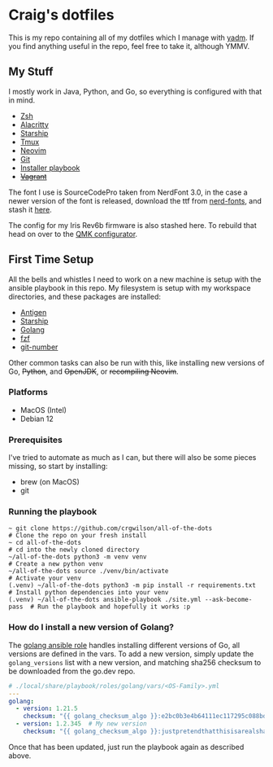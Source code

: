 # Craig's dotfiles

This is my repo containing all of my dotfiles which I manage with [yadm](https://yadm.io). If you find anything useful in the repo, feel free to take it, although YMMV.

## My Stuff

I mostly work in Java, Python, and Go, so everything is configured with that in mind.

* [Zsh](./.config/zsh/)
* [Alacritty](./.config/alacritty/alacritty.yml)
* [Starship](./.config/starship/starship.toml)
* [Tmux](./.config/tmux/tmux.conf)
* [Neovim](./.config/nvim/)
* [Git](./.config/git/)
* [Installer playbook](./.local/share/playbook/)
* [~~Vagrant~~](./.vagrant.d/Vagrantfile)

The font I use is SourceCodePro taken from NerdFont 3.0, in the case a newer version of the font is released, download the ttf from [nerd-fonts](https://github.com/ryanoasis/nerd-fonts), and stash it [here](./.local/share/myfonts/sauce_code_prod_nerd_font/).

The config for my Iris Rev6b firmware is also stashed here. To rebuild that head on over to the [QMK configurator](https://config.qmk.fm/#/keebio/iris/rev6/LAYOUT).

## First Time Setup

All the bells and whistles I need to work on a new machine is setup with the ansible playbook in this repo. My filesystem is setup with my workspace directories, and these packages are installed:

* [Antigen](https://github.com/zsh-users/antigen)
* [Starship](https://starship.rs)
* [Golang](https://go.dev)
* [fzf](https://github.com/junegunn/fzf)
* [git-number](https://github.com/holygeek/git-number)

Other common tasks can also be run with this, like installing new versions of Go, ~~Python~~, and ~~OpenJDK~~, or ~~recompiling Neovim~~.

### Platforms

* MacOS (Intel)
* Debian 12

### Prerequisites

I've tried to automate as much as I can, but there will also be some pieces missing, so start by installing:

* brew (on MacOS)
* git

### Running the playbook

```console
~ git clone https://github.com/crgwilson/all-of-the-dots                 # Clone the repo on your fresh install
~ cd all-of-the-dots                                                     # cd into the newly cloned directory
~/all-of-the-dots python3 -m venv venv                                   # Create a new python venv
~/all-of-the-dots source ./venv/bin/activate                             # Activate your venv
(.venv) ~/all-of-the-dots python3 -m pip install -r requirements.txt     # Install python dependencies into your venv
(.venv) ~/all-of-the-dots ansible-playbook ./site.yml --ask-become-pass  # Run the playbook and hopefully it works :p
```

### How do I install a new version of Golang?

The [golang ansible role](./.local/share/playbook/roles/golang) handles installing different versions of Go, all versions are defined in the vars. To add a new version, simply update the `golang_versions` list with a new version, and matching sha256 checksum to be downloaded from the go.dev repo.

```yaml
# ./local/share/playbook/roles/golang/vars/<OS-Family>.yml
---
golang:
  - version: 1.21.5
    checksum: "{{ golang_checksum_algo }}:e2bc0b3e4b64111ec117295c088bde5f00eeed1567999ff77bc859d7df70078e"
  - version: 1.2.345  # My new version
    checksum: "{{ golang_checksum_algo }}:justpretendthatthisisarealsha256checksumimtoolazytogogenerateone"
```

Once that has been updated, just run the playbook again as described above.
